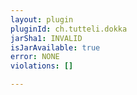 ```yaml
---
layout: plugin
pluginId: ch.tutteli.dokka
jarSha1: INVALID
isJarAvailable: true
error: NONE
violations: []

---
```

